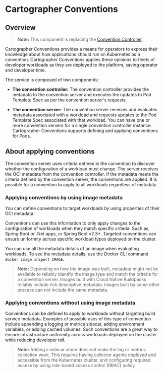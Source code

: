 # Cartographer Conventions 

## <a id="overview"></a> Overview

>**Note:** This component is replacing the [Convention Controller](../convention-service/about.hbs.md).

Cartographer Conventions provides a means for operators to express
their knowledge about how applications should run on Kubernetes as a convention.
Cartographer Conventions applies these opinions to fleets of developer workloads as they are deployed to the platform,
saving operator and developer time.

The service is composed of two components:

* **The convention controller:**
  The convention controller provides the metadata to the convention server and executes the updates to Pod Template Spec as per the convention server's requests.

* **The convention server:**
  The convention server receives and evaluates metadata associated with a workload and
  requests updates to the Pod Template Spec associated with that workload.
  You can have one or more convention servers for a single convention controller instance.
  Cartographer Conventions supports defining and applying conventions for Pods.

## <a id="about-apply-conventions"></a> About applying conventions

The convention server uses criteria defined in the convention to discover
whether the configuration of a workload must change.
The server receives the OCI metadata from the convention controller.
If the metadata meets the criteria defined by the convention server,
the conventions are applied.
It is possible for a convention to apply to all workloads regardless of metadata.

### <a id="apply-by-image-metadata"></a> Applying conventions by using image metadata

You can define conventions to target workloads by using properties of their OCI metadata.

Conventions can use this information to only apply changes to the configuration of workloads
when they match specific criteria. Such as, Spring Boot or .Net apps, or Spring Boot v2.3+.
Targeted conventions can ensure uniformity across specific workload types deployed on the cluster.

You can use all the metadata details of an image when evaluating workloads. To see the metadata details, use the Docker CLI command `docker image inspect IMAGE`.

>**Note:** Depending on how the image was built, metadata might not be available to reliably identify
the image type and match the criteria for a convention server.
Images built with Cloud Native Buildpacks reliably include rich descriptive metadata.
Images built by some other process can not include the same metadata.

### <a id="apply-wo-image-metadata"></a> Applying conventions without using image metadata

Conventions can be defined to apply to workloads without targeting build service metadata.
Examples of possible uses of this type of convention include appending a logging or metrics sidecar,
adding environment variables, or adding cached volumes.
Such conventions are a great way to ensure infrastructure uniformity
across workloads deployed on the cluster while reducing developer toil.

>**Note:** Adding a sidecar alone does not make the log or metrics collection work.
  This requires having collector agents deployed and accessible from the Kubernetes cluster,
and configuring required access by using role-based access control (RBAC) policy.
